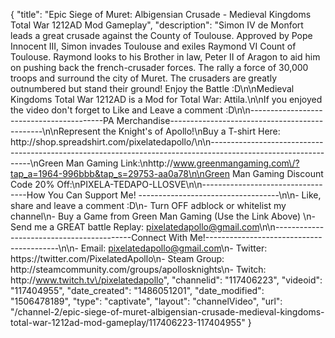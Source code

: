 {
    "title": "Epic Siege of Muret: Albigensian Crusade - Medieval Kingdoms Total War 1212AD Mod Gameplay",
    "description": "Simon IV de Monfort leads a great crusade against the County of Toulouse.  Approved by Pope Innocent III, Simon invades Toulouse and exiles Raymond VI Count of Toulouse.  Raymond looks to his Brother in law, Peter II of Aragon to aid him on pushing back the french-crusader forces.  The rally a force of 30,000 troops and surround the city of Muret.  The crusaders are greatly outnumbered but stand their ground!  Enjoy the Battle :D\n\nMedieval Kingdoms Total War 1212AD is a Mod for Total War: Attila.\n\nIf you enjoyed the video don't forget to Like and Leave a comment :D\n\n-----------------------------------------PA Merchandise----------------------------------------------\n\nRepresent the Knight's of Apollo!\nBuy a T-shirt Here: http:\/\/shop.spreadshirt.com\/pixelatedapollo\/\n\n---------------------------------------------------------------------------------------------------------------\nGreen Man Gaming Link:\nhttp:\/\/www.greenmangaming.com\/?tap_a=1964-996bbb&tap_s=29753-aa0a78\n\nGreen Man Gaming Discount Code 20% Off:\nPIXELA-TEDAPO-LLOSVE\n\n----------------------------------How You Can Support Me! -----------------------------------\n\n- Like, share and leave a comment :D\n- Turn OFF adblock or whitelist my channel\n- Buy a Game from Green Man Gaming (Use the Link Above) \n- Send me a GREAT battle Replay: pixelatedapollo@gmail.com\n\n------------------------------------------Connect With Me!-----------------------------------------\n\n- Email: pixelatedapollo@gmail.com\n- Twitter: https:\/\/twitter.com\/PixelatedApollo\n- Steam Group:  http:\/\/steamcommunity.com\/groups\/apollosknights\n- Twitch: http:\/\/www.twitch.tv\/pixelatedapollo",
    "channelid": "117406223",
    "videoid": "117404955",
    "date_created": "1486051201",
    "date_modified": "1506478189",
    "type": "captivate",
    "layout": "channelVideo",
    "url": "\/channel-2\/epic-siege-of-muret-albigensian-crusade-medieval-kingdoms-total-war-1212ad-mod-gameplay\/117406223-117404955"
}